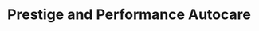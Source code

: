 ---
title: "Prestige and Performance Autocare"
url: /derby/prestige-and-performance-autocare/
shop: Autowerkstatt
---